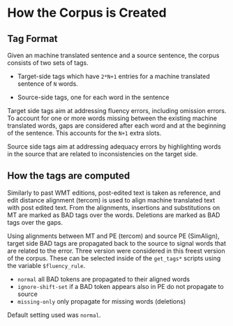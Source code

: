 # How the Corpus is Created

## Tag Format

Given an machine translated sentence and a source sentence, the corpus consists
of two sets of tags. 

* Target-side tags which have `2*N+1` entries for a machine translated sentence of `N` words.

* Source-side tags, one for each word in the sentence

Target side tags aim at addressing fluency errors, including omission errors.
To account for one or more words missing between the existing machine
translated words, gaps are considered after each word and at the beginning of
the sentence. This accounts for the `N+1` extra slots.

Source side tags aim at addressing adequacy errors by highlighting words in the
source that are related to inconsistencies on the target side.

## How the tags are computed

Similarly to past WMT editions, post-edited text is taken as reference, and
edit distance alignment (tercom) is used to align machine translated text with
post edited text. From the alignments, insertions and substitutions on MT are
marked as BAD tags over the words. Deletions are marked as BAD tags over the
gaps. 

Using alignments between MT and PE (tercom) and source PE (SimAlign), target
side BAD tags are propagated back to the source to signal words that are
related to the error. Three version were considered in this freest version of
the corpus. These can be selected inside of the `get_tags*` scripts using the
variable `$fluency_rule`.

- `normal` all BAD tokens are propagated to their aligned words
- `ignore-shift-set` if a BAD token appears also in PE do not propagate to source
- `missing-only` only propagate for missing words (deletions)

Default setting used was `normal`.



